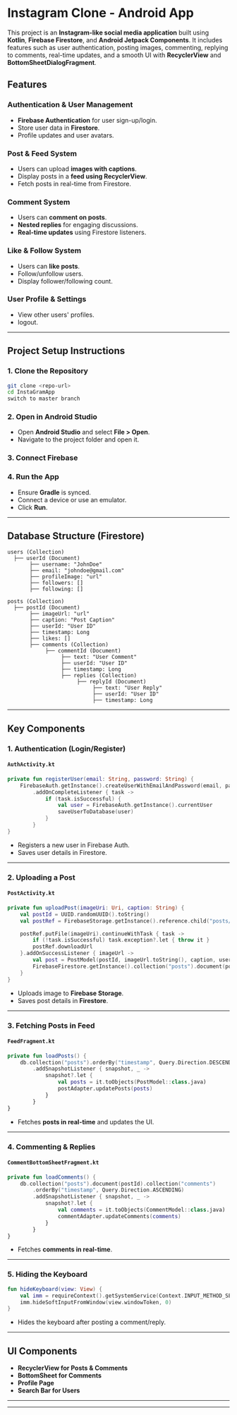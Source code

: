 # Instagram Clone - Android App

This project is an **Instagram-like social media application** built using **Kotlin**, **Firebase Firestore**, and **Android Jetpack Components**. It includes features such as user authentication, posting images, commenting, replying to comments, real-time updates, and a smooth UI with **RecyclerView** and **BottomSheetDialogFragment**.

## Features

### **Authentication & User Management**
- **Firebase Authentication** for user sign-up/login.
- Store user data in **Firestore**.
- Profile updates and user avatars.

### **Post & Feed System**
- Users can upload **images with captions**.
- Display posts in a **feed using RecyclerView**.
- Fetch posts in real-time from Firestore.

### **Comment System**
- Users can **comment on posts**.
- **Nested replies** for engaging discussions.
- **Real-time updates** using Firestore listeners.

### **Like & Follow System**
- Users can **like posts**.
- Follow/unfollow users.
- Display follower/following count.

### **User Profile & Settings**
- View other users' profiles.
- logout.


---
## **Project Setup Instructions**

### **1. Clone the Repository**
```bash
git clone <repo-url>
cd InstaGramApp
switch to master branch
```

### **2. Open in Android Studio**
- Open **Android Studio** and select **File > Open**.
- Navigate to the project folder and open it.

### **3. Connect Firebase**

### **4. Run the App**
- Ensure **Gradle** is synced.
- Connect a device or use an emulator.
- Click **Run**.

---
## **Database Structure (Firestore)**
```plaintext
users (Collection)
  ├── userId (Document)
       ├── username: "JohnDoe"
       ├── email: "johndoe@gmail.com"
       ├── profileImage: "url"
       ├── followers: []
       ├── following: []

posts (Collection)
  ├── postId (Document)
       ├── imageUrl: "url"
       ├── caption: "Post Caption"
       ├── userId: "User ID"
       ├── timestamp: Long
       ├── likes: []
       ├── comments (Collection)
            ├── commentId (Document)
                 ├── text: "User Comment"
                 ├── userId: "User ID"
                 ├── timestamp: Long
                 ├── replies (Collection)
                      ├── replyId (Document)
                           ├── text: "User Reply"
                           ├── userId: "User ID"
                           ├── timestamp: Long
```

---
## **Key Components**

### **1. Authentication (Login/Register)**
#### `AuthActivity.kt`
```kotlin
private fun registerUser(email: String, password: String) {
    FirebaseAuth.getInstance().createUserWithEmailAndPassword(email, password)
        .addOnCompleteListener { task ->
            if (task.isSuccessful) {
                val user = FirebaseAuth.getInstance().currentUser
                saveUserToDatabase(user)
            }
        }
}
```
- Registers a new user in Firebase Auth.
- Saves user details in Firestore.

---

### **2. Uploading a Post**
#### `PostActivity.kt`
```kotlin
private fun uploadPost(imageUri: Uri, caption: String) {
    val postId = UUID.randomUUID().toString()
    val postRef = FirebaseStorage.getInstance().reference.child("posts/$postId.jpg")

    postRef.putFile(imageUri).continueWithTask { task ->
        if (!task.isSuccessful) task.exception?.let { throw it }
        postRef.downloadUrl
    }.addOnSuccessListener { imageUrl ->
        val post = PostModel(postId, imageUrl.toString(), caption, userId, System.currentTimeMillis())
        FirebaseFirestore.getInstance().collection("posts").document(postId).set(post)
    }
}
```
- Uploads image to **Firebase Storage**.
- Saves post details in **Firestore**.

---

### **3. Fetching Posts in Feed**
#### `FeedFragment.kt`
```kotlin
private fun loadPosts() {
    db.collection("posts").orderBy("timestamp", Query.Direction.DESCENDING)
        .addSnapshotListener { snapshot, _ ->
            snapshot?.let {
                val posts = it.toObjects(PostModel::class.java)
                postAdapter.updatePosts(posts)
            }
        }
}
```
- Fetches **posts in real-time** and updates the UI.

---

### **4. Commenting & Replies**
#### `CommentBottomSheetFragment.kt`
```kotlin
private fun loadComments() {
    db.collection("posts").document(postId).collection("comments")
        .orderBy("timestamp", Query.Direction.ASCENDING)
        .addSnapshotListener { snapshot, _ ->
            snapshot?.let {
                val comments = it.toObjects(CommentModel::class.java)
                commentAdapter.updateComments(comments)
            }
        }
}
```
- Fetches **comments in real-time**.

---
### **5. Hiding the Keyboard**
```kotlin
fun hideKeyboard(view: View) {
    val imm = requireContext().getSystemService(Context.INPUT_METHOD_SERVICE) as InputMethodManager
    imm.hideSoftInputFromWindow(view.windowToken, 0)
}
```
- Hides the keyboard after posting a comment/reply.

---
## **UI Components**
- **RecyclerView for Posts & Comments**
- **BottomSheet for Comments**
- **Profile Page**
- **Search Bar for Users**

---


---
